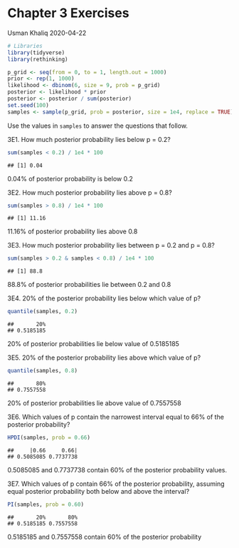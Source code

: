 Chapter 3 Exercises
================
Usman Khaliq
2020-04-22

``` r
# Libraries
library(tidyverse)
library(rethinking)
```

``` r
p_grid <- seq(from = 0, to = 1, length.out = 1000)
prior <- rep(1, 1000)
likelihood <- dbinom(6, size = 9, prob = p_grid)
posterior <- likelihood * prior
posterior <- posterior / sum(posterior)
set.seed(100)
samples <- sample(p_grid, prob = posterior, size = 1e4, replace = TRUE)
```

Use the values in `samples` to answer the questions that follow.

3E1. How much posterior probability lies below p = 0.2?

``` r
sum(samples < 0.2) / 1e4 * 100
```

    ## [1] 0.04

0.04% of posterior probability is below 0.2

3E2. How much posterior probability lies above p = 0.8?

``` r
sum(samples > 0.8) / 1e4 * 100
```

    ## [1] 11.16

11.16% of posterior probability lies above 0.8

3E3. How much posterior probability lies between p = 0.2 and p = 0.8?

``` r
sum(samples > 0.2 & samples < 0.8) / 1e4 * 100
```

    ## [1] 88.8

88.8% of posterior probabilities lie between 0.2 and 0.8

3E4. 20% of the posterior probability lies below which value of p?

``` r
quantile(samples, 0.2)
```

    ##       20% 
    ## 0.5185185

20% of posterior probabilities lie below value of 0.5185185

3E5. 20% of the posterior probability lies above which value of p?

``` r
quantile(samples, 0.8)
```

    ##       80% 
    ## 0.7557558

20% of posterior probabilities lie above value of 0.7557558

3E6. Which values of p contain the narrowest interval equal to 66% of
the posterior probability?

``` r
HPDI(samples, prob = 0.66)
```

    ##     |0.66     0.66| 
    ## 0.5085085 0.7737738

0.5085085 and 0.7737738 contain 60% of the posterior probability values.

3E7. Which values of p contain 66% of the posterior probability,
assuming equal posterior probability both below and above the interval?

``` r
PI(samples, prob = 0.60)
```

    ##       20%       80% 
    ## 0.5185185 0.7557558

0.5185185 and 0.7557558 contain 60% of the posterior probability
